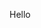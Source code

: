 <p>Hello</p>
<img src=""C:\Users\hasma\OneDrive\Pictures\Screenshots\Screenshot 2025-07-04 161136.png"/>
